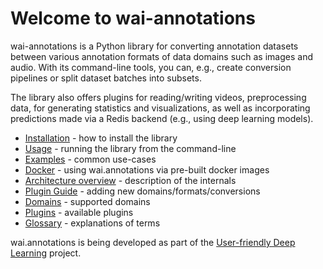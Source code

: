 # Welcome to wai-annotations

wai-annotations is a Python library for converting annotation datasets between various annotation formats 
of data domains such as images and audio. With its command-line tools, you can, e.g., create conversion 
pipelines or split dataset batches into subsets.

The library also offers plugins for reading/writing videos, preprocessing data, for generating statistics 
and visualizations, as well as incorporating predictions made via a Redis backend (e.g., using deep 
learning models).

* [Installation](install.md) - how to install the library
* [Usage](usage.md) - running the library from the command-line
* [Examples](examples_overview.md) - common use-cases
* [Docker](docker.md) - using wai.annotations via pre-built docker images
* [Architecture overview](architecture_overview.md) - description of the internals 
* [Plugin Guide](plugin.md) - adding new domains/formats/conversions
* [Domains](domains.md) - supported domains
* [Plugins](plugins.md) - available plugins
* [Glossary](glossary.md) - explanations of terms

wai.annotations is being developed as part of the [User-friendly Deep Learning](https://ufdl.cms.waikato.ac.nz/) project.
